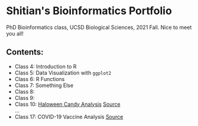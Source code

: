 # Shitian's Bioinformatics Portfolio
PhD Bioinformatics class, UCSD Biological Sciences, 2021 Fall. 
Nice to meet you all! 

## Contents: 

- Class 4: Introduction to R  
- Class 5: Data Visualization with `ggplot2`  
- Class 6: R Functions  
- Class 7: Something Else  
- Class 8: 
- Class 9:   
- Class 10:  [Haloween Candy Analysis](https://github.com/shitianL/BGGN213/blob/main/class10/class10.md) [Source](https://github.com/shitianL/BGGN213/blob/main/class09_mini_project/mini_project.Rmd)  
...  
- Class 17: COVID-19 Vaccine Analysis [Source](https://github.com/shitianL/BGGN213/blob/main/class17/class17.Rmd)
